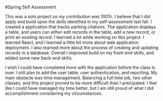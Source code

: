 #Spring Self Assessment

This was a solo project so my contribution was 100%. I believe that I did apply and build upon the skills identified in my self-assessment last fall. 
I created a application that tracks parking citations. The application displays a table, and users can either edit records in the table, add a new record, 
or print an existing record. I learned a lot while working on this project. I learned React, and I learned a little bit more about web application deployment. 
I also learned more about the process of creating and updating records in a database. Overall I improved build on my front-end skills, and added some new 
back-end skills. 

I wish I could have completed more with the application before the class is over. I still plan to add the user table, user authentication, and reporting. 
My main obstacle was time management. Balancing a full time job, two other classes, and this project proved to be more difficult than I anticipated. I feel 
like I could have managed my time better, but I am still proud of what I did accomplishment considering my circumstances.
